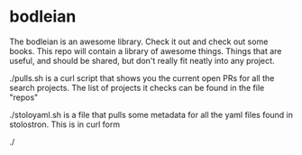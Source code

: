 # bodleian

The bodleian is an awesome library. Check it out and check out some books. This repo will contain a library of awesome things. Things that are useful, and should be shared, but don't really fit neatly into any project.  

./pulls.sh is a curl script that shows you the current open PRs for all the search projects. The list of projects it checks can be found in the file "repos"

./stoloyaml.sh is a file that pulls some metadata for all the yaml files found in stolostron. This is in curl form

./
